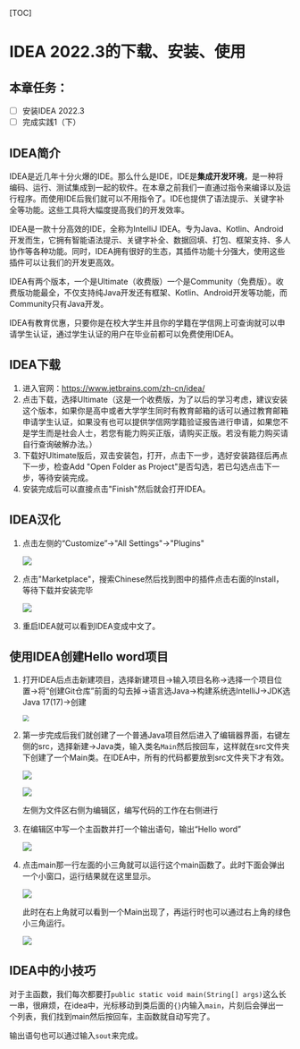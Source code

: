 [TOC]

# IDEA 2022.3的下载、安装、使用

## 本章任务：

- [ ] 安装IDEA 2022.3
- [ ] 完成实践1（下）

## IDEA简介 

IDEA是近几年十分火爆的IDE。那么什么是IDE，IDE是**集成开发环境**，是一种将编码、运行、测试集成到一起的软件。在本章之前我们一直通过指令来编译以及运行程序。而使用IDE后我们就可以不用指令了。IDE也提供了语法提示、关键字补全等功能。这些工具将大幅度提高我们的开发效率。

IDEA是一款十分高效的IDE，全称为IntelliJ IDEA。专为Java、Kotlin、Android开发而生，它拥有智能语法提示、关键字补全、数据回填、打包、框架支持、多人协作等各种功能。同时，IDEA拥有很好的生态，其插件功能十分强大，使用这些插件可以让我们的开发更高效。

IDEA有两个版本，一个是Ultimate（收费版）一个是Community（免费版）。收费版功能最全，不仅支持纯Java开发还有框架、Kotlin、Android开发等功能，而Community只有Java开发。

IDEA有教育优惠，只要你是在校大学生并且你的学籍在学信网上可查询就可以申请学生认证，通过学生认证的用户在毕业前都可以免费使用IDEA。

## IDEA下载

1. 进入官网：https://www.jetbrains.com/zh-cn/idea/
2. 点击下载，选择Ultimate（这是一个收费版，为了以后的学习考虑，建议安装这个版本，如果你是高中或者大学学生同时有教育邮箱的话可以通过教育邮箱申请学生认证，如果没有也可以提供学信网学籍验证报告进行申请，如果您不是学生而是社会人士，若您有能力购买正版，请购买正版。若没有能力购买请自行查询破解办法。）
3. 下载好Ultimate版后，双击安装包，打开，点击下一步，选好安装路径后再点下一步，检查Add "Open Folder as Project"是否勾选，若已勾选点击下一步，等待安装完成。
4. 安装完成后可以直接点击"Finish"然后就会打开IDEA。

## IDEA汉化

1. 点击左侧的“Customize”->"All Settings"->"Plugins"

   ![](https://s2.loli.net/2023/01/02/OhWpbAE76qtPV3U.png)

2. 点击"Marketplace"，搜索Chinese然后找到图中的插件点击右面的Install，等待下载并安装完毕

   ![](https://s2.loli.net/2023/01/02/ANIJuXmcRSCji5k.png)

3. 重启IDEA就可以看到IDEA变成中文了。

## 使用IDEA创建Hello word项目

1. 打开IDEA后点击新建项目，选择新建项目->输入项目名称->选择一个项目位置->将“创建Git仓库”前面的勾去掉->语言选Java->构建系统选IntelliJ->JDK选Java 17(17)->创建

   <img src="https://s2.loli.net/2023/01/02/c189zJlSiKoQNEu.png" style="zoom:67%;" />

2. 第一步完成后我们就创建了一个普通Java项目然后进入了编辑器界面，右键左侧的src，选择新建->Java类，输入类名`Main`然后按回车，这样就在src文件夹下创建了一个Main类。在IDEA中，所有的代码都要放到src文件夹下才有效。

   ![](https://s2.loli.net/2023/01/02/pfQAXBRs5WzvT7b.png)

   ![](https://s2.loli.net/2023/01/02/c8L1YXVyvx7G4Da.png)

   左侧为文件区右侧为编辑区，编写代码的工作在右侧进行

3. 在编辑区中写一个主函数并打一个输出语句，输出“Hello word”

   ![](https://s2.loli.net/2023/01/02/1Bcwsn6SKGoFHUk.png)

4. 点击main那一行左面的小三角就可以运行这个main函数了。此时下面会弹出一个小窗口，运行结果就在这里显示。

   ![](https://s2.loli.net/2023/01/02/FDrhwqcj5fUC7sG.png)

   此时在右上角就可以看到一个Main出现了，再运行时也可以通过右上角的绿色小三角运行。

   ![](https://s2.loli.net/2023/01/02/mW5zJqLu9r4OUp8.png)

## IDEA中的小技巧

对于主函数，我们每次都要打`public static void main(String[] args)`这么长一串，很麻烦，在idea中，光标移动到类后面的`{}`内输入`main`，片刻后会弹出一个列表，我们找到main然后按回车，主函数就自动写完了。

输出语句也可以通过输入`sout`来完成。